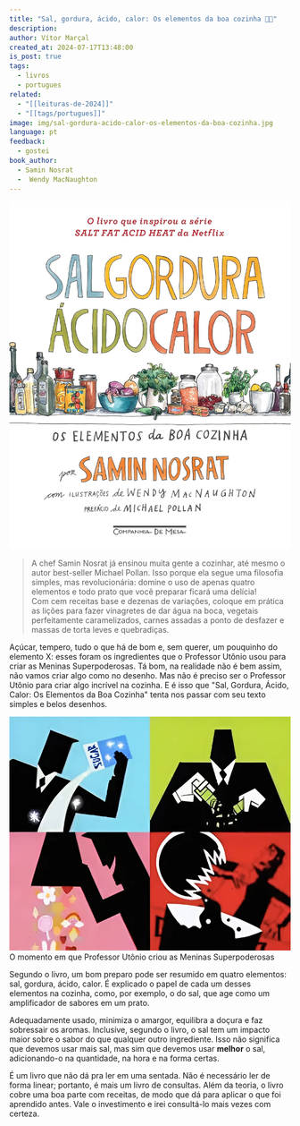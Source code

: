 ```yaml
---
title: "Sal, gordura, ácido, calor: Os elementos da boa cozinha 👨‍🍳"
description: 
author: Vítor Marçal
created_at: 2024-07-17T13:48:00
is_post: true
tags:
  - livros
  - portugues
related:
  - "[[leituras-de-2024]]"
  - "[[tags/portugues]]"
image: img/sal-gordura-acido-calor-os-elementos-da-boa-cozinha.jpg
language: pt
feedback:
  - gostei
book_author:
  - Samin Nosrat
  -  Wendy MacNaughton
---
```


![Sal, gordura, ácido, calor: Os elementos da boa cozinha](img/sal-gordura-acido-calor-os-elementos-da-boa-cozinha.jpg)

> A chef Samin Nosrat já ensinou muita gente a cozinhar, até mesmo o autor best-seller Michael Pollan. Isso porque ela segue uma filosofia simples, mas revolucionária: domine o uso de apenas quatro elementos e todo prato que você preparar ficará uma delícia!  
   Com cem receitas base e dezenas de variações, coloque em prática as lições para fazer vinagretes de dar água na boca, vegetais perfeitamente caramelizados, carnes assadas a ponto de desfazer e massas de torta leves e quebradiças.

Açúcar, tempero, tudo o que há de bom e, sem querer, um pouquinho do elemento X: esses foram os ingredientes que o Professor Utônio usou para criar as Meninas Superpoderosas. Tá bom, na realidade não é bem assim, não vamos criar algo como no desenho. Mas não é preciso ser o Professor Utônio para criar algo incrível na cozinha. E é isso que "Sal, Gordura, Ácido, Calor: Os Elementos da Boa Cozinha" tenta nos passar com seu texto simples e belos desenhos.

![O momento em que Professor Utônio criou as Meninas Superpoderosas](img/as-meninas-superpoderosas-receita.jpeg)
O momento em que Professor Utônio criou as Meninas Superpoderosas

Segundo o livro, um bom preparo pode ser resumido em quatro elementos: sal, gordura, ácido, calor. É explicado o papel de cada um desses elementos na cozinha, como, por exemplo, o do sal, que age como um amplificador de sabores em um prato.

Adequadamente usado, minimiza o amargor, equilibra a doçura e faz sobressair os aromas. Inclusive, segundo o livro, o sal tem um impacto maior sobre o sabor do que qualquer outro ingrediente. Isso não significa que devemos usar mais sal, mas sim que devemos usar **melhor** o sal, adicionando-o na quantidade, na hora e na forma certas.

É um livro que não dá pra ler em uma sentada. Não é necessário ler de forma linear; portanto, é mais um livro de consultas. Além da teoria, o livro cobre uma boa parte com receitas, de modo que dá para aplicar o que foi aprendido antes. Vale o investimento e irei consultá-lo mais vezes com certeza.